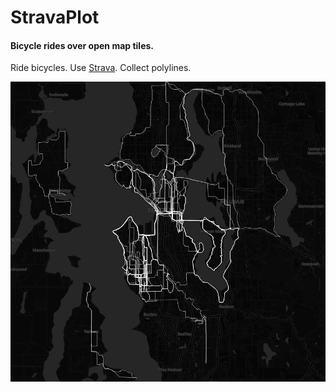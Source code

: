 # StravaPlot
#### Bicycle rides over open map tiles.

Ride bicycles. Use [Strava](https://www.strava.com). Collect polylines.

![Example](example/sea.jpg?raw=true "Seattle")

